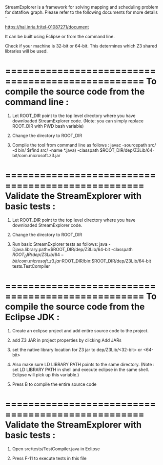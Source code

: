 StreamExplorer is a framework for solving mapping and scheduling problem for dataflow graph.
Please refer to the following documents for more details -

https://hal.inria.fr/tel-01087271/document

It can be built using Eclipse or from the command line.

Check if your machine is 32-bit or 64-bit.
This determines which Z3 shared libraries will be used.

==================================================
To compile the source code from the command line :
==================================================

1. Let ROOT_DIR point to the top level directory where you have downloaded StreamExplorer code.
   (Note: you can simply replace ROOT_DIR with PWD bash variable)

2. Change the directory to ROOT_DIR 

3. Compile the tool from command line as follows :
javac -sourcepath src/ -d bin/ $(find src/ -name *.java) -classpath $ROOT_DIR/dep/Z3Lib/64-bit/com.microsoft.z3.jar

==================================================
Validate the StreamExplorer with basic tests :
==================================================

1. Let ROOT_DIR point to the top level directory where you have downloaded StreamExplorer code.

2. Change the directory to ROOT_DIR 

3. Run basic StreamExplorer tests as follows:
java -Djava.library.path=$ROOT_DIR/dep/Z3Lib/64-bit -classpath $ROOT_DIR/dep/Z3Lib/64-bit/com.microsoft.z3.jar:$ROOT_DIR/bin:$ROOT_DIR/dep/Z3Lib/64-bit tests.TestCompiler

==================================================
To compile the source code from the Eclipse JDK :
==================================================

1. Create an eclipse project and add entire source code to the project.

2. add Z3 JAR in project properties by clicking Add JARs

3. set the native library location for Z3 jar to dep/Z3Lib/<32-bit> or <64-bit> 

4. Also make sure LD LIBRARY PATH points to the same directory.
   (Note : set LD LIBRARY PATH in shell and execute eclipse in the same shell. Eclipse will pick up this variable.)

5. Press <Ctrl> B to compile the entire source code

==================================================
Validate the StreamExplorer with basic tests :
==================================================

1. Open src/tests/TestCompiler.java in Eclipse

2. Press <Ctrl> F-11 to execute tests in this file
